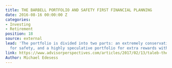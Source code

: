```yaml
---
title: THE BARBELL PORTFOLIO AND SAFETY FIRST FINANCIAL PLANNING
date: 2016-08-16 00:00:00 Z
categories:
- Investing
- Retirement
position: 18
source: external
lead: 'The portfolio is divided into two parts: an extremely conservative portfolio
  for safety, and a highly speculative portfolio for extra rewards with extra risk.'
link: https://www.advisorperspectives.com/articles/2017/02/13/taleb-the-barbell-portfolio-and-safety-first-financial-planning
Author: Michael Edesess
---
```



